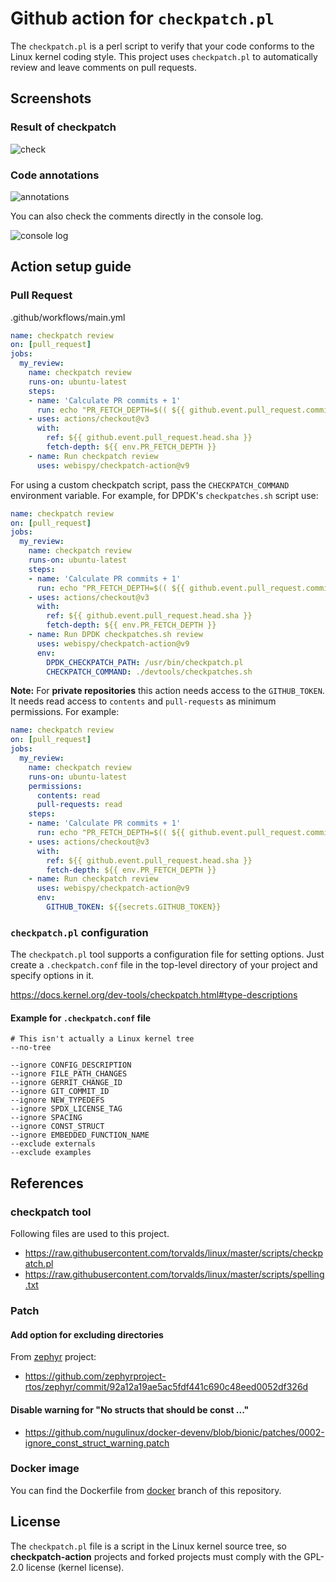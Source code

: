 # Github action for `checkpatch.pl`

The `checkpatch.pl` is a perl script to verify that your code conforms to the Linux kernel coding style. This project uses `checkpatch.pl` to automatically review and leave comments on pull requests.

## Screenshots

### Result of checkpatch

![check](https://raw.githubusercontent.com/wiki/webispy/checkpatch-action/img/action_conversation_check.png)

### Code annotations

![annotations](https://raw.githubusercontent.com/wiki/webispy/checkpatch-action/img/action_annotations.png)

You can also check the comments directly in the console log.

![console log](https://raw.githubusercontent.com/wiki/webispy/checkpatch-action/img/action_console.png)

## Action setup guide

### Pull Request

.github/workflows/main.yml

```yml
name: checkpatch review
on: [pull_request]
jobs:
  my_review:
    name: checkpatch review
    runs-on: ubuntu-latest
    steps:
    - name: 'Calculate PR commits + 1'
      run: echo "PR_FETCH_DEPTH=$(( ${{ github.event.pull_request.commits }} + 1 ))" >> $GITHUB_ENV
    - uses: actions/checkout@v3
      with:
        ref: ${{ github.event.pull_request.head.sha }}
        fetch-depth: ${{ env.PR_FETCH_DEPTH }}
    - name: Run checkpatch review
      uses: webispy/checkpatch-action@v9
```

For using a custom checkpatch script, pass the `CHECKPATCH_COMMAND` environment
variable. For example, for DPDK's `checkpatches.sh` script use:

```yml
name: checkpatch review
on: [pull_request]
jobs:
  my_review:
    name: checkpatch review
    runs-on: ubuntu-latest
    steps:
    - name: 'Calculate PR commits + 1'
      run: echo "PR_FETCH_DEPTH=$(( ${{ github.event.pull_request.commits }} + 1 ))" >> $GITHUB_ENV
    - uses: actions/checkout@v3
      with:
        ref: ${{ github.event.pull_request.head.sha }}
        fetch-depth: ${{ env.PR_FETCH_DEPTH }}
    - name: Run DPDK checkpatches.sh review
      uses: webispy/checkpatch-action@v9
      env:
        DPDK_CHECKPATCH_PATH: /usr/bin/checkpatch.pl
        CHECKPATCH_COMMAND: ./devtools/checkpatches.sh
```

**Note:** For **private repositories** this action needs access to the `GITHUB_TOKEN`. It needs read access to `contents` and `pull-requests` as minimum permissions. For example:

```yml
name: checkpatch review
on: [pull_request]
jobs:
  my_review:
    name: checkpatch review
    runs-on: ubuntu-latest
    permissions:
      contents: read
      pull-requests: read
    steps:
    - name: 'Calculate PR commits + 1'
      run: echo "PR_FETCH_DEPTH=$(( ${{ github.event.pull_request.commits }} + 1 ))" >> $GITHUB_ENV
    - uses: actions/checkout@v3
      with:
        ref: ${{ github.event.pull_request.head.sha }}
        fetch-depth: ${{ env.PR_FETCH_DEPTH }}
    - name: Run checkpatch review
      uses: webispy/checkpatch-action@v9
      env:
        GITHUB_TOKEN: ${{secrets.GITHUB_TOKEN}}
```

### `checkpatch.pl` configuration

The `checkpatch.pl` tool supports a configuration file for setting options. Just create a `.checkpatch.conf` file in the top-level directory of your project and specify options in it.

<https://docs.kernel.org/dev-tools/checkpatch.html#type-descriptions>

#### Example for `.checkpatch.conf` file

```text
# This isn't actually a Linux kernel tree
--no-tree

--ignore CONFIG_DESCRIPTION
--ignore FILE_PATH_CHANGES
--ignore GERRIT_CHANGE_ID
--ignore GIT_COMMIT_ID
--ignore NEW_TYPEDEFS
--ignore SPDX_LICENSE_TAG
--ignore SPACING
--ignore CONST_STRUCT
--ignore EMBEDDED_FUNCTION_NAME
--exclude externals
--exclude examples
```

## References

### checkpatch tool

Following files are used to this project.

- <https://raw.githubusercontent.com/torvalds/linux/master/scripts/checkpatch.pl>
- <https://raw.githubusercontent.com/torvalds/linux/master/scripts/spelling.txt>

### Patch

#### Add option for excluding directories

From [zephyr](https://github.com/zephyrproject-rtos/zephyr) project:

- <https://github.com/zephyrproject-rtos/zephyr/commit/92a12a19ae5ac5fdf441c690c48eed0052df326d>

#### Disable warning for "No structs that should be const ..."

- <https://github.com/nugulinux/docker-devenv/blob/bionic/patches/0002-ignore_const_struct_warning.patch>

### Docker image

You can find the Dockerfile from [docker](https://github.com/webispy/checkpatch-action/tree/docker) branch of this repository.

## License

The `checkpatch.pl` file is a script in the Linux kernel source tree, so **checkpatch-action** projects and forked projects must comply with the GPL-2.0 license (kernel license).
